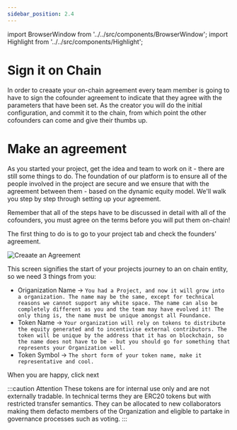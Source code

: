 ```yaml
---
sidebar_position: 2.4
---
```


import BrowserWindow from '../../src/components/BrowserWindow';
import Highlight from '../../src/components/Highlight';

# Sign it on Chain

In order to creaate your on-chain agreement every team member is going to have to sign the cofounder agreement to indicate that they agree with the parameters that have been set. As the creator you will do the initial configuration, and commit it to the chain, from which point the other cofounders can come and give their thumbs up.

# Make an agreement

As you started your project, get the idea and team to work on it - there are still some things to do. The foundation of our platform is to ensure all of the people involved in the project are secure and we ensure that with the agreement between them - based on the dynamic equity model. We'll walk you step by step through setting up your agreement.

Remember that all of the steps have to be discussed in detail with all of the cofounders, you must agree on the terms before you will put them on-chain!

The first thing to do is to go to your project tab and check the founders' agreement.

<BrowserWindow url="https://app.foundance.org/project/10001/agreement">

![Creaate an Agreement](/img/5-create-agreement-step-1 "Create and Agreement")
</BrowserWindow>

This screen signifies the start of your projects journey to an on chain entity, so we need 3 things from you:

- Origanization Name → `You had a Project, and now it will grow into a organization. The name may be the same, except for technical reasons we cannot support any white space. The name can also be completely different as you and the team may have evolved it! The only thing is, the name must be unique amongst all Foundance.`
- Token Name → `Your organization will rely on tokens to distribute the equity generated and to incentivise external contributors. The token will be unique by the address that it has on blockchain, so the name does not have to be - but you should go for something that represents your Organization well.`
- Token Symbol → `The short form of your token name, make it representative and cool.`

When you are happy, click <Highlight>next</Highlight>

:::caution Attention
These tokens are for internal use only and are not externally tradable. In technical terms they are ERC20 tokens but with restricted transfer semantics. They can be allocated to new collaborators making them defacto members of the Organization and eligible to partake in governance processes such as voting.
:::
